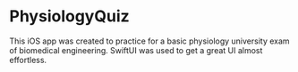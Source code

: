 # PhysiologyQuiz

This iOS app was created to practice for a basic physiology university exam of biomedical engineering.
SwiftUI was used to get a great UI almost effortless.
